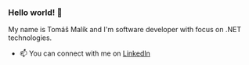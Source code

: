 ### Hello world! 👋

My name is Tomáš Malík and I'm software developer with focus on .NET technologies.

- 📫 You can connect with me on [LinkedIn](https://www.linkedin.com/in/tom%C3%A1%C5%A1-mal%C3%ADk-150b48209/) 

<!--
**tomasmalik/tomasmalik** is a ✨ _special_ ✨ repository because its `README.md` (this file) appears on your GitHub profile.

Here are some ideas to get you started:

- 🔭 I’m currently working on ...
- 🌱 I’m currently learning ...
- 👯 I’m looking to collaborate on ...
- 🤔 I’m looking for help with ...
- 💬 Ask me about ...
- 📫 How to reach me: ...
- 😄 Pronouns: ...
- ⚡ Fun fact: ...
-->
